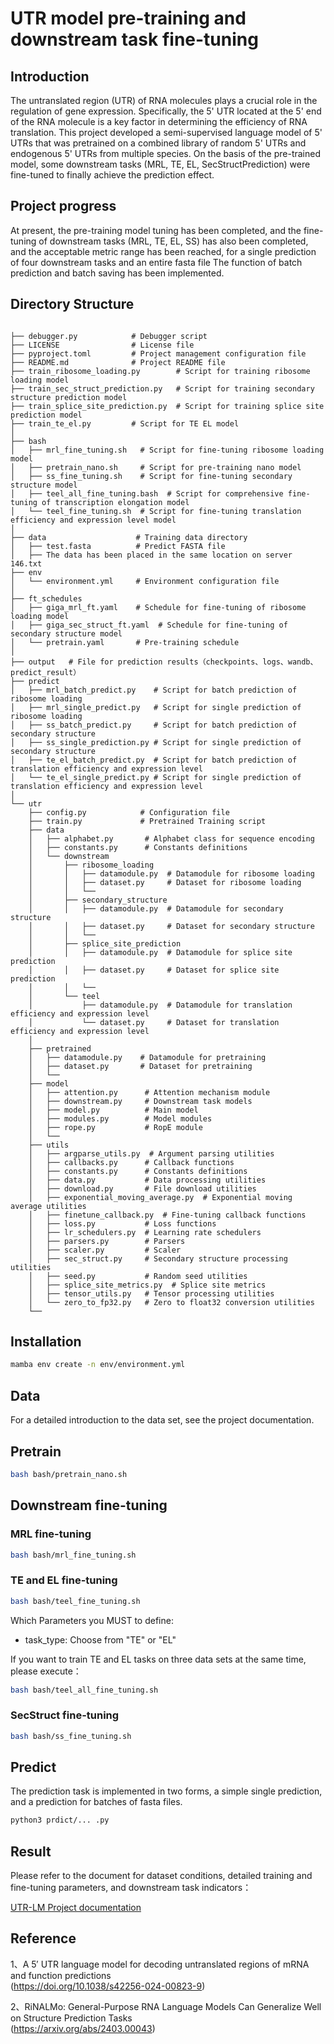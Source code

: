 # UTR model pre-training and downstream task fine-tuning
## Introduction
The untranslated region (UTR) of RNA molecules plays a crucial role in the regulation of gene expression. Specifically, the 5' UTR located at the 5' end of the RNA molecule is a key factor in determining the efficiency of RNA translation. This project developed a semi-supervised language model of 5' UTRs that was pretrained on a combined library of random 5' UTRs and endogenous 5' UTRs from multiple species. On the basis of the pre-trained model, some downstream tasks (MRL, TE, EL, SecStructPrediction) were fine-tuned to finally achieve the prediction effect.
## Project progress

At present, the pre-training model tuning has been completed, and the fine-tuning of downstream tasks (MRL, TE, EL, SS) has also been completed, and the acceptable metric range has been reached, for a single prediction of four downstream tasks and an entire fasta file The function of batch prediction and batch saving has been implemented.
## Directory Structure

```

├── debugger.py            # Debugger script
├── LICENSE                # License file
├── pyproject.toml         # Project management configuration file
├── README.md              # Project README file
├── train_ribosome_loading.py        # Script for training ribosome loading model
├── train_sec_struct_prediction.py   # Script for training secondary structure prediction model
├── train_splice_site_prediction.py  # Script for training splice site prediction model
├── train_te_el.py         # Script for TE EL model
│  
├── bash
│   ├── mrl_fine_tuning.sh   # Script for fine-tuning ribosome loading model
│   ├── pretrain_nano.sh     # Script for pre-training nano model
│   ├── ss_fine_tuning.sh    # Script for fine-tuning secondary structure model
│   ├── teel_all_fine_tuning.bash  # Script for comprehensive fine-tuning of transcription elongation model
│   └── teel_fine_tuning.sh  # Script for fine-tuning translation efficiency and expression level model
│  
├── data                    # Training data directory
│   ├── test.fasta          # Predict FASTA file
│   ├── The data has been placed in the same location on server 146.txt  
├── env
│   └── environment.yml     # Environment configuration file
│  
├── ft_schedules
│   ├── giga_mrl_ft.yaml    # Schedule for fine-tuning of ribosome loading model
│   ├── giga_sec_struct_ft.yaml  # Schedule for fine-tuning of secondary structure model
│   └── pretrain.yaml       # Pre-training schedule
│  
├── output   # File for prediction results（checkpoints、logs、wandb、predict_result）
├── predict
│   ├── mrl_batch_predict.py    # Script for batch prediction of ribosome loading
│   ├── mrl_single_predict.py   # Script for single prediction of ribosome loading
│   ├── ss_batch_predict.py     # Script for batch prediction of secondary structure
│   ├── ss_single_prediction.py # Script for single prediction of secondary structure
│   ├── te_el_batch_predict.py  # Script for batch prediction of translation efficiency and expression level
│   └── te_el_single_predict.py # Script for single prediction of translation efficiency and expression level
│  
└── utr
    ├── config.py            # Configuration file
    ├── train.py             # Pretrained Training script
    ├── data
    │   ├── alphabet.py       # Alphabet class for sequence encoding
    │   ├── constants.py      # Constants definitions
    │   └── downstream
    │       ├── ribosome_loading
    │       │   ├── datamodule.py  # Datamodule for ribosome loading
    │       │   ├── dataset.py     # Dataset for ribosome loading
    │       │   └──
    │       ├── secondary_structure
    │       │   ├── datamodule.py  # Datamodule for secondary structure
    │       │   ├── dataset.py     # Dataset for secondary structure
    │       │   └──
    │       ├── splice_site_prediction
    │       │   ├── datamodule.py  # Datamodule for splice site prediction
    │       │   ├── dataset.py     # Dataset for splice site prediction
    │       │   └──
    │       └── teel
    │           ├── datamodule.py  # Datamodule for translation efficiency and expression level
    │           └── dataset.py     # Dataset for translation efficiency and expression level
    │  
    ├── pretrained
    │   ├── datamodule.py    # Datamodule for pretraining
    │   ├── dataset.py       # Dataset for pretraining
    │   └──
    ├── model
    │   ├── attention.py      # Attention mechanism module
    │   ├── downstream.py     # Downstream task models
    │   ├── model.py          # Main model
    │   ├── modules.py        # Model modules
    │   ├── rope.py           # RopE module
    │   └──
    ├── utils
    │   ├── argparse_utils.py  # Argument parsing utilities
    │   ├── callbacks.py      # Callback functions
    │   ├── constants.py      # Constants definitions
    │   ├── data.py           # Data processing utilities
    │   ├── download.py       # File download utilities
    │   ├── exponential_moving_average.py  # Exponential moving average utilities
    │   ├── finetune_callback.py  # Fine-tuning callback functions
    │   ├── loss.py           # Loss functions
    │   ├── lr_schedulers.py  # Learning rate schedulers
    │   ├── parsers.py        # Parsers
    │   ├── scaler.py         # Scaler
    │   ├── sec_struct.py     # Secondary structure processing utilities
    │   ├── seed.py           # Random seed utilities
    │   ├── splice_site_metrics.py  # Splice site metrics
    │   ├── tensor_utils.py   # Tensor processing utilities
    │   └── zero_to_fp32.py   # Zero to float32 conversion utilities
    └──
```

## Installation
```bash
mamba env create -n env/environment.yml
```
## Data
For a detailed introduction to the data set, see the project documentation.
## Pretrain
```bash
bash bash/pretrain_nano.sh
```
## Downstream fine-tuning
### MRL fine-tuning
```bash
bash bash/mrl_fine_tuning.sh
```
### TE and EL fine-tuning
```bash
bash bash/teel_fine_tuning.sh
```
Which Parameters you MUST to define:
* task_type: Choose from "TE" or "EL"

If you want to train TE and EL tasks on three data sets at the same time, please execute：
```bash
bash bash/teel_all_fine_tuning.sh
```

### SecStruct fine-tuning
```bash
bash bash/ss_fine_tuning.sh
```
## Predict
The prediction task is implemented in two forms, a simple single prediction, and a prediction for batches of fasta files.
```bash
python3 prdict/... .py
```
## Result
Please refer to the document for dataset conditions, detailed training and fine-tuning parameters, and downstream task indicators：

[UTR-LM Project documentation](https://ab6fpiz688.feishu.cn/docx/TUGxdRBusoxg9fxHEQFczyjnnLh?from=from_copylink)

## Reference
1、A 5′ UTR language model for decoding 
untranslated regions of mRNA and 
function predictions\
(https://doi.org/10.1038/s42256-024-00823-9)

2、RiNALMo: General-Purpose RNA Language Models Can Generalize Well on
Structure Prediction Tasks\
(https://arxiv.org/abs/2403.00043)
